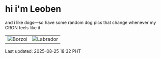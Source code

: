 # hi i'm Leoben

and i like dogs—so have some random dog pics that change whenever my CRON feels like it

|  |  |
|--------|----------|
| ![Borzoi](https://random-dog-vercel.vercel.app/api/random-borzoi?v=1756117957) | ![Labrador](https://random-dog-vercel.vercel.app/api/random-labrador?v=1756117957) |

Last updated: 2025-08-25 18:32 PHT
